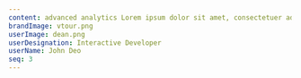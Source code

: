 ```yaml
---
content: advanced analytics Lorem ipsum dolor sit amet, consectetuer adipiscing sed diam nonummy nibh euismod.
brandImage: vtour.png
userImage: dean.png
userDesignation: Interactive Developer
userName: John Deo
seq: 3
---
```

